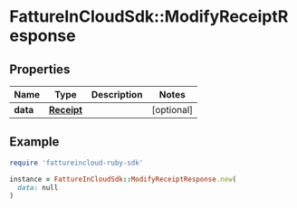 # FattureInCloudSdk::ModifyReceiptResponse

## Properties

| Name | Type | Description | Notes |
| ---- | ---- | ----------- | ----- |
| **data** | [**Receipt**](Receipt.md) |  | [optional] |

## Example

```ruby
require 'fattureincloud-ruby-sdk'

instance = FattureInCloudSdk::ModifyReceiptResponse.new(
  data: null
)
```

